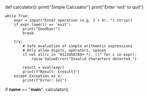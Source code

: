 def calculator():
    print("Simple Calculator")
    print("Enter 'exit' to quit")

    while True:
        expr = input("Enter operation (e.g. 3 + 4): ").strip()
        if expr.lower() == 'exit':
            print("Goodbye!")
            break

        try:
            # Safe evaluation of simple arithmetic expressions
            # Only allow digits, operators, spaces
            if not all(c in "0123456789+-*/. ()" for c in expr):
                raise ValueError("Invalid characters detected.")
            
            result = eval(expr)
            print(f"Result: {result}")
        except Exception as e:
            print(f"Error: {e}")

if __name__ == "__main__":
    calculator()

